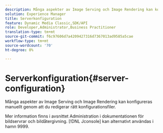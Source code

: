 ```yaml
---
description: Många aspekter av Image Serving och Image Rendering kan konfigureras manuellt genom att du redigerar rätt konfigurationsfiler.
solution: Experience Manager
title: Serverkonfiguration
feature: Dynamic Media Classic,SDK/API
role: Developer,Administrator,Business Practitioner
translation-type: tm+mt
source-git-commit: f6c97606d7a4209427316d7367013ad9585a5cae
workflow-type: tm+mt
source-wordcount: '70'
ht-degree: 0%

---
```



# Serverkonfiguration{#server-configuration}

Många aspekter av Image Serving och Image Rendering kan konfigureras manuellt genom att du redigerar rätt konfigurationsfiler.

Mer information finns i avsnittet Administration i dokumentationen för bildservrar och bildåtergivning. [!DNL Jconsole] kan alternativt användas i hamn 9999.
